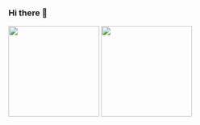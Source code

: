 ### Hi there 👋

<div>
  <img height="180em" align="center" src="https://github-readme-stats-eight-theta.vercel.app/api?username=carlos01amc&show_icons=true&theme=dark&include_all_commits=true&count_private=true"/>
  <img height="180em" align="center" src ="https://github-readme-stats.vercel.app/api/top-langs/?username=carlos01amc&layout=compact&theme=dark)](https://github.com/anuraghazra/github-readme-stats)"
 </div>
